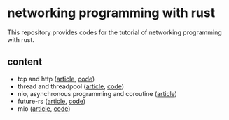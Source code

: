 # networking programming with rust

This repository provides codes for the tutorial of networking programming with rust.

## content

- tcp and http ([article](https://zhuanlan.zhihu.com/p/424265902), [code](./tcp%20and%20http))
- thread and threadpool ([article](https://zhuanlan.zhihu.com/p/424884812), [code](./thread%20and%20threadpool))
- nio, asynchronous programming and coroutine ([article](https://zhuanlan.zhihu.com/p/424911422))
- future-rs ([article](https://zhuanlan.zhihu.com/p/425277229), [code](./future%20and%20future-rs))
- mio ([article](https://zhuanlan.zhihu.com/p/425696404), [code](./mio))

